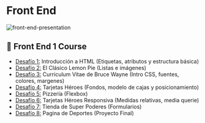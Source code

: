 # Front End
![front-end-presentation](https://github.com/laurasmendozad/front-end/assets/58611097/980674fa-0a95-4365-9a34-ea0b6ccf3e31)

## 🌈 Front End 1 Course
- [Desafío 1:](https://github.com/laurasmendozad/Front-End/tree/main/Desafios/Desafio%20001) Introducción a HTML (Etiquetas, atributos y estructura básica)
- [Desafío 2:](https://github.com/laurasmendozad/Front-End/tree/main/Desafios/Desafio%20002) El Clásico Lemon Pie (Listas e imágenes)
- [Desafío 3:](https://github.com/laurasmendozad/Front-End/tree/main/Desafios/Desafio%20003) Curriculum Vitae de Bruce Wayne (Intro CSS, fuentes, colores, margenes)
- [Desafío 4:](https://github.com/laurasmendozad/Front-End/tree/main/Desafios/Desafio%20004) Tarjetas Héroes (Fondos, modelo de cajas y posicionamiento)
- [Desafío 5:](https://github.com/laurasmendozad/Front-End/tree/main/Desafios/Desafio%20005) Pizzería (Flexbox)
- [Desafío 6:](https://github.com/laurasmendozad/Front-End/tree/main/Desafios/Desafio%20006) Tarjetas Héroes Responsiva (Medidas relativas, media querie)
- [Desafío 7:](https://github.com/laurasmendozad/Front-End/tree/main/Desafios/Desafio%20007) Tienda de Super Poderes (Formularios)
- [Desafío 8:](https://github.com/laurasmendozad/Front-End/tree/main/Desafios/Desafio%20008) Pagina de Deportes (Proyecto Final)
